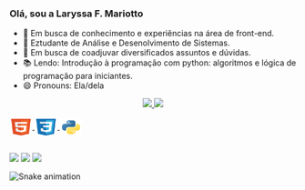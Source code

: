 ### Olá, sou a Laryssa F. Mariotto

- 🔭 Em busca de conhecimento e experiências na área de front-end.
- 🌱 Eztudante de Análise e Desenolvimento de Sistemas.
- 👯 Em busca de coadjuvar diversificados assuntos e dúvidas.
- 📚 Lendo: Introdução à programação com python: algoritmos e lógica de programação para iniciantes.
- 😄 Pronouns: Ela/dela

<div align="center">
  <a href="https://github.com/laryfernandes">
  <img height="180em" src="https://github-readme-stats.vercel.app/api?username=laryfernandes&show_icons=true&theme=dracula&include_all_commits=true&count_private=true"/>
  <img height="180em" src="https://github-readme-stats.vercel.app/api/top-langs/?username=laryfernandes&layout=compact&langs_count=7&theme=dracula"/>
</div>
  
  <div style="display: inline_block"><br>
  
  <img align="center" alt="Rafa-HTML" height="30" width="40" src="https://raw.githubusercontent.com/devicons/devicon/master/icons/html5/html5-original.svg">
  <img align="center" alt="Rafa-CSS" height="30" width="40" src="https://raw.githubusercontent.com/devicons/devicon/master/icons/css3/css3-original.svg">
  <img align="center" alt="Rafa-Python" height="30" width="40" src="https://raw.githubusercontent.com/devicons/devicon/master/icons/python/python-original.svg">
 
</div>
  
  ##
  
  <div> 
  
  <a href = "mailto:laryssa.mariotto@gmail.com"><img src="https://img.shields.io/badge/-Gmail-%23333?style=for-the-badge&logo=gmail&logoColor=white" target="_blank"></a>
  <a href="https://www.linkedin.com/in/rafaella-ballerini-45875016a" target="_blank"><img src="https://img.shields.io/badge/-LinkedIn-%230077B5?style=for-the-badge&logo=linkedin&logoColor=white" target="_blank"></a> 
  <a href="https://www.instagram.com/laryfer_/" target="_blank"><img src="https://img.shields.io/badge/-Instagram-%23E4405F?style=for-the-badge&logo=instagram&logoColor=white" target="_blank"></a>
 
  ![Snake animation](https://github.com/laryfernandes/laryfernandes/blob/output/github-contribution-grid-snake.svg)
 
</div>
